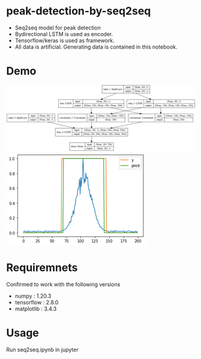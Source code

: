 # peak-detection-by-seq2seq

- Seq2seq model for peak detection
- Bydirectional LSTM is used as encoder.
- Tensorflow/keras is used as framework.
- All data is artificial. Generating data is contained in this notebook. 
# Demo

![model](model_train.png)
![output](output.png)

# Requiremnets

Confirmed to work with the following versions
- numpy : 1.20.3
- tensorflow : 2.8.0
- matplotlib : 3.4.3


# Usage 

Run seq2seq.ipynb in jupyter

